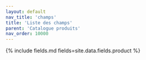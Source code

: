 ```yaml
---
layout: default
nav_title: 'champs'
title: 'Liste des champs'
parent: 'Catalogue produits'
nav_order: 10000
---
```


{% include fields.md fields=site.data.fields.product %}
